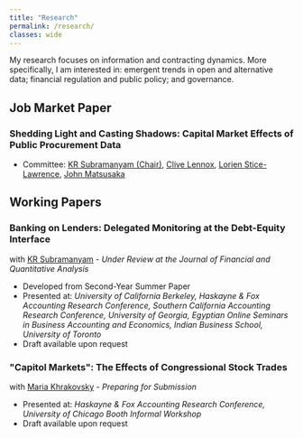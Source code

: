 ```yaml
---
title: "Research"
permalink: /research/
classes: wide
---
```

My research focuses on information and contracting dynamics. More specifically, I am interested in: emergent trends in open and alternative data; financial regulation and public policy; and governance.


## Job Market Paper
### Shedding Light and Casting Shadows: Capital Market Effects of Public Procurement Data

<!-- <blockquote>
<details>
  <summary><strong>Abstract</strong></summary>
  <em>My abstract will go here</em>
</details>
</blockquote> -->

- Committee: [KR Subramanyam (Chair)](https://www.marshall.usc.edu/personnel/kr-subramanyam), [Clive Lennox](https://www.marshall.usc.edu/personnel/clive-lennox), [Lorien Stice-Lawrence](https://www.marshall.usc.edu/personnel/lorien-stice-lawrence), [John Matsusaka](https://www.marshall.usc.edu/personnel/john-g-matsusaka)


## Working Papers
### Banking on Lenders: Delegated Monitoring at the Debt-Equity Interface
with [KR Subramanyam](https://www.marshall.usc.edu/personnel/kr-subramanyam) - *Under Review at the Journal of Financial and Quantitative Analysis*

<!-- <blockquote>
<details>
  <summary><strong>Abstract</strong></summary>
  <em>We investigate whether lender monitoring serves as a substitute for equity blockholder monitoring. While active equity blockholders engage in direct monitoring, passive equity blockholders (PEBs) do not. Because private lenders are well positioned to serve as effective monitoring agents, we posit that their presence will attract passive blockholders who can rely on lender monitoring efforts. Using syndicated loans to capture firms’ exposure to lender monitoring, we find that the presence of syndicated loans is positively associated with passive blockholder interest in the cross-section. We also find that the issuance of new loans is followed by increases in passive blockholders. Consistent with our conjectures, we show that the extent of association between loans and passive blockholders is increasing in the monitoring incentives and capabilities of lenders and decreasing in the agency conflicts between lenders and equity holders. Overall, we show that equity blockholders rely on active lenders for their monitoring needs.</em>
</details>
</blockquote> -->

- Developed from Second-Year Summer Paper
- Presented at: *University of California Berkeley, Haskayne & Fox Accounting Research Conference, Southern California Accounting Research Conference, University of Georgia, Egyptian Online Seminars in Business Accounting and Economics, Indian Business School, University of Toronto*
- Draft available upon request



### "Capitol Markets": The Effects of Congressional Stock Trades
with [Maria Khrakovsky](https://sites.google.com/view/maria-khrakovsky) - *Preparing for Submission*

<!-- <blockquote>
<details>
  <summary><strong>Abstract</strong></summary>
  <em>Congressional stock trading and its potential for the use of private information for personal gain have been a long-debated topic in the U.S. In 2012, the Stop Trading on Congressional Knowledge (STOCK) Act was passed, explicitly forbidding insider trading by Congresspeople and requiring timely public disclosure of all trades. We examine the market response to these disclosures and find evidence of a significant reaction based on abnormal returns, abnormal volume, and abnormal volatility measures. This reaction indicates that the market views these trades as informed despite recent findings that, since the enactment of the STOCK Act, Congressional trades do not achieve superior returns. We identify several characteristics of trades and disclosures that elicit a greater market reaction, including trades made in smaller market-cap and highly regulated firms, more timely public disclosures of trades, and trades that may represent a potential conflict of interest based on committee membership. Further, we find evidence of spillover effects to competitor peers of the focal (i.e., traded) firm. This evidence is suggestive of the market’s interpretation of the Congressperson’s private information as industry-specific, and not firm-specific.</em>
</details>
</blockquote> -->

- Presented at: *Haskayne & Fox Accounting Research Conference, University of Chicago Booth Informal Workshop*
- Draft available upon request


<!-- ## Works in Progress

Revealed Cost of Misconduct -
with [Maria Khrakovsky](https://sites.google.com/view/maria-khrakovsky)

The Empire Strikes Back: Goodwill Impairments as a Signal of Empire Building

Retail Investors and Regulatory Complexity -->
